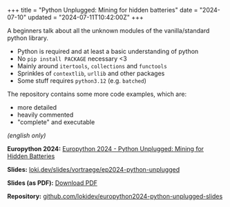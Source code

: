 +++
title = "Python Unplugged: Mining for hidden batteries"
date = "2024-07-10"
updated = "2024-07-11T10:42:00Z"
+++

A beginners talk about all the unknown modules of the vanilla/standard python library.

- Python is required and at least a basic understanding of python
- No `pip install PACKAGE` necessary <3 
- Mainly around `itertools`, `collections` and `functools`
- Sprinkles of `contextlib`, `urllib` and other packages
- Some stuff requires `python3.12` (e.g. `batched`)

The repository contains some more code examples, which are:
- more detailed
- heavily commented
- "complete" and executable

*(english only)*


**Europython 2024:** [Europython 2024 - Python Unplugged: Mining for Hidden Batteries](https://ep2024.europython.eu/session/python-unplugged-mining-for-hidden-batteries)

**Slides:** [loki.dev/slides/vortraege/ep2024-python-unplugged](https://loki.dev/slides/vortraege/ep2024-python-unplugged)

**Slides (as PDF):** [Download PDF](https://loki.dev/slides/vortraege/ep2024-python-unplugged/europython2024-python-unplugged-slides.pdf)

**Repository:** [github.com/lokidev/europython2024-python-unplugged-slides](https://github.com/dev-loki/europython2024-python-unplugged-slides)

